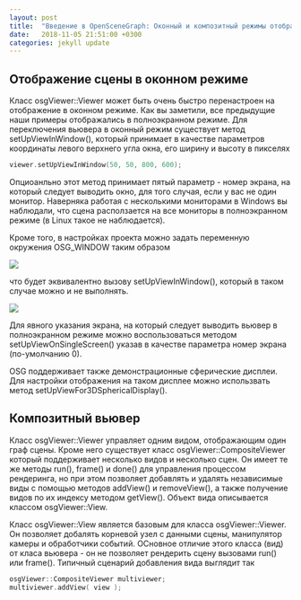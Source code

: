 ```yaml
---
layout: post
title:  "Введение в OpenSceneGraph: Оконный и композитный режимы отображения"
date:   2018-11-05 21:51:00 +0300
categories: jekyll update
---
```


## Отображение сцены в оконном режиме

Класс osgViewer::Viewer может быть очень быстро перенастроен на отображение в оконном режиме. Как вы заметили, все предыдущие наши примеры отображались в полноэкранном режиме. Для переключения вьювера в оконный режим существует метод setUpViewInWindow(), который принимает в качестве параметров координаты левого верхнего угла окна, его ширину и высоту в пикселях

```cpp
viewer.setUpViewInWindow(50, 50, 800, 600);
```

Опциоанльно этот метод принимает пятый параметр - номер экрана, на который следует выводить окно, для того случая, если у вас не один монитор. Наверняка работая с несколькими мониторами в Windows вы наблюдали, что сцена расползается на все мониторы в полноэкранном режиме (в Linux такое не наблюдается).

Кроме того, в настройках проекта можно задать переменную окружения OSG_WINDOW таким образом

![](https://habrastorage.org/webt/-5/yg/ge/-5yggeqzivtjkymngxq3xk318qm.png)

что будет эквивалентно вызову setUpViewInWindow(), который в таком случае можно и не выполнять.

![](https://habrastorage.org/webt/2z/z_/px/2zz_pxckvywsn1c3hpebbwwj77e.png)

Для явного указания экрана, на который следует выводить вьювер в полноэкранном режиме можно воспользоваться методом setUpViewOnSingleScreen() указав в качестве параметра номер экрана (по-умолчанию 0). 

OSG поддерживает также демонстрационные сферические дисплеи. Для настройки отображения на таком дисплее можно использвать метод setUpViewFor3DSphericalDisplay().

## Композитный вьювер

Класс osgViewer::Viewer управляет одним видом, отображающим один граф сцены. Кроме него существует класс osgViewer::CompositeViewer который поддерживает несколько видов и несколько сцен. Он имеет те же методы run(), frame() и done() для управления процессом рендеринга, но при этом позволяет добавлять и удалять независимые виды с помощью методов addView() и removeView(), а также получение видов по их индексу методом getView(). Объект вида описывается классом osgViewer::View.

Класс osgViewer::View является базовым для класса osgViewer::Viewer. Он позволяет добалять корневой узел с данными сцены, манипулятор камеры и обработчики событий. ОСновное отличие этого класса (вид) от класа вьювера - он не позволяет рендерить сцену вызовами run() или frame(). Типичный сценарий добавления вида выглядит так

```cpp
osgViewer::CompositeViewer multiviewer;
multiviewer.addView( view );
```